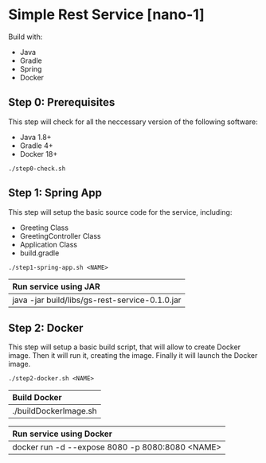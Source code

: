 # Simple Rest Service [nano-1]

Build with:
- Java
- Gradle
- Spring
- Docker

## Step 0: Prerequisites
This step will check for all the neccessary version of the following software:
- Java 1.8+
- Gradle 4+
- Docker 18+
```
./step0-check.sh
```
## Step 1: Spring App
This step will setup the basic source code for the service, including:
- Greeting Class
- GreetingController Class
- Application Class
- build.gradle
```
./step1-spring-app.sh <NAME>
```
|Run service using JAR|
|:--------------------|
|java -jar build/libs/gs-rest-service-0.1.0.jar|

## Step 2: Docker
This step will setup a basic build script, that will allow to create Docker image. Then it will run it, creating the image. Finally it will launch the Docker image.

```
./step2-docker.sh <NAME>
```
|Build Docker         |
|:--------------------|
|./buildDockerImage.sh|

|Run service using Docker|
|:-----------------------|
|docker run -d --expose 8080 -p 8080:8080 &lt;NAME&gt;|
